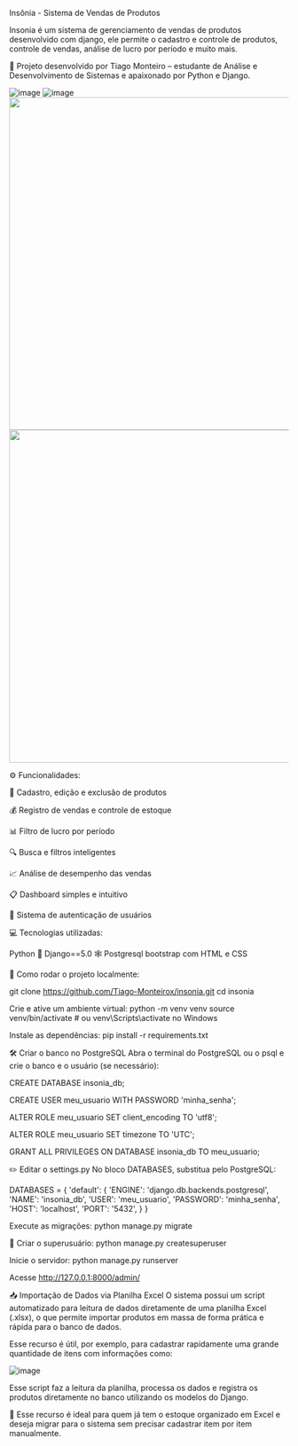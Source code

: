 Insônia - Sistema de Vendas de Produtos

Insonia é um sistema de gerenciamento de vendas de produtos desenvolvido com django, ele permite o cadastro e controle de produtos, controle de vendas, análise de lucro por período e muito mais.

🚀 Projeto desenvolvido por Tiago Monteiro – estudante de Análise e Desenvolvimento de Sistemas e apaixonado por Python e Django.

![image](https://github.com/user-attachments/assets/fcd61bad-3a55-4d7e-bc96-64a2ea7bd81b)
![image](https://github.com/user-attachments/assets/73577720-e040-47cb-9389-7860eb3d32cf)
<img src="[link-da-imagem.png](https://github.com/user-attachments/assets/fcd61bad-3a55-4d7e-bc96-64a2ea7bd81b)" width="600"/>
<img src="[link-da-imagem.png](https://github.com/user-attachments/assets/73577720-e040-47cb-9389-7860eb3d32cf)" width="600"/> 


⚙️ Funcionalidades:

🧾 Cadastro, edição e exclusão de produtos

💰 Registro de vendas e controle de estoque

📊 Filtro de lucro por período

🔍 Busca e filtros inteligentes

📈 Análise de desempenho das vendas

📋 Dashboard simples e intuitivo

🔐 Sistema de autenticação de usuários

💻 Tecnologias utilizadas:

Python 🐍
Django==5.0 🕸️
Postgresql
bootstrap com HTML e CSS

🚧 Como rodar o projeto localmente:

git clone https://github.com/Tiago-Monteirox/insonia.git
cd insonia

Crie e ative um ambiente virtual:
python -m venv venv
source venv/bin/activate  # ou venv\Scripts\activate no Windows

Instale as dependências:
pip install -r requirements.txt

🛠️ Criar o banco no PostgreSQL
Abra o terminal do PostgreSQL ou o psql e crie o banco e o usuário (se necessário):

CREATE DATABASE insonia_db;

CREATE USER meu_usuario WITH PASSWORD 'minha_senha';

ALTER ROLE meu_usuario SET client_encoding TO 'utf8';

ALTER ROLE meu_usuario SET timezone TO 'UTC';

GRANT ALL PRIVILEGES ON DATABASE insonia_db TO meu_usuario;

✏️ Editar o settings.py
No bloco DATABASES, substitua pelo PostgreSQL:

DATABASES = {
    'default': {
        'ENGINE': 'django.db.backends.postgresql',
        'NAME': 'insonia_db',
        'USER': 'meu_usuario',
        'PASSWORD': 'minha_senha',
        'HOST': 'localhost',
        'PORT': '5432',
    }
}


Execute as migrações:
python manage.py migrate

 🔐 Criar o superusuário:
python manage.py createsuperuser

Inicie o servidor: 
python manage.py runserver

Acesse http://127.0.0.1:8000/admin/

📥 Importação de Dados via Planilha Excel
O sistema possui um script automatizado para leitura de dados diretamente de uma planilha Excel (.xlsx), o que permite importar produtos em massa de forma prática e rápida para o banco de dados.

Esse recurso é útil, por exemplo, para cadastrar rapidamente uma grande quantidade de itens com informações como:

![image](https://github.com/user-attachments/assets/867d1379-784b-4274-a1dd-e1a7ba14ac4b)

Esse script faz a leitura da planilha, processa os dados e registra os produtos diretamente no banco utilizando os modelos do Django.

🧠 Esse recurso é ideal para quem já tem o estoque organizado em Excel e deseja migrar para o sistema sem precisar cadastrar item por item manualmente.



